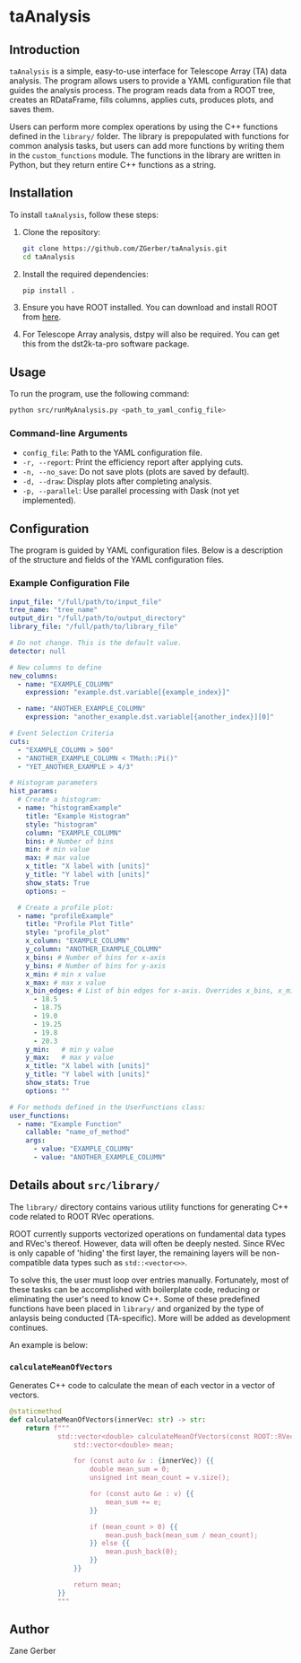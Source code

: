 # taAnalysis

## Introduction

`taAnalysis` is a simple, easy-to-use interface for Telescope Array (TA) data analysis. The program allows users to provide a YAML configuration file that guides the analysis process. The program reads data from a ROOT tree, creates an RDataFrame, fills columns, applies cuts, produces plots, and saves them. 

Users can perform more complex operations by using the C++ functions defined in the `library/` folder. The library is prepopulated with functions for common analysis tasks, but users can add more functions by writing them in the `custom_functions` module. The functions in the library are written in Python, but they return entire C++ functions as a string.

## Installation

To install `taAnalysis`, follow these steps:

1. Clone the repository:
    ```sh
    git clone https://github.com/ZGerber/taAnalysis.git
    cd taAnalysis
    ```

2. Install the required dependencies:
    ```sh
    pip install .
    ```

3. Ensure you have ROOT installed. You can download and install ROOT from [here](https://root.cern/install/).
4. For Telescope Array analysis, dstpy will also be required. You can get this from the dst2k-ta-pro software package.

## Usage

To run the program, use the following command:
```sh
python src/runMyAnalysis.py <path_to_yaml_config_file>
```

### Command-line Arguments

- `config_file`: Path to the YAML configuration file.
- `-r, --report`: Print the efficiency report after applying cuts.
- `-n, --no_save`: Do not save plots (plots are saved by default).
- `-d, --draw`: Display plots after completing analysis.
- `-p, --parallel`: Use parallel processing with Dask (not yet implemented).

## Configuration

The program is guided by YAML configuration files. Below is a description of the structure and fields of the YAML configuration files.

### Example Configuration File

```yaml
input_file: "/full/path/to/input_file"
tree_name: "tree_name"
output_dir: "/full/path/to/output_directory"
library_file: "/full/path/to/library_file"

# Do not change. This is the default value.
detector: null

# New columns to define
new_columns:
  - name: "EXAMPLE_COLUMN"
    expression: "example.dst.variable[{example_index}]"

  - name: "ANOTHER_EXAMPLE_COLUMN"
    expression: "another_example.dst.variable[{another_index}][0]"

# Event Selection Criteria
cuts:
  - "EXAMPLE_COLUMN > 500"
  - "ANOTHER_EXAMPLE_COLUMN < TMath::Pi()"
  - "YET_ANOTHER_EXAMPLE > 4/3"

# Histogram parameters
hist_params:
  # Create a histogram:
  - name: "histogramExample"
    title: "Example Histogram"
    style: "histogram"
    column: "EXAMPLE_COLUMN"
    bins: # Number of bins
    min: # min value
    max: # max value
    x_title: "X label with [units]"
    y_title: "Y label with [units]"
    show_stats: True
    options: ~

  # Create a profile plot:
  - name: "profileExample"
    title: "Profile Plot Title"
    style: "profile_plot"
    x_column: "EXAMPLE_COLUMN"
    y_column: "ANOTHER_EXAMPLE_COLUMN"
    x_bins: # Number of bins for x-axis
    y_bins: # Number of bins for y-axis
    x_min: # min x value
    x_max: # max x value
    x_bin_edges: # List of bin edges for x-axis. Overrides x_bins, x_min, and x_max.
      - 18.5
      - 18.75
      - 19.0
      - 19.25
      - 19.8
      - 20.3
    y_min:   # min y value
    y_max:   # max y value
    x_title: "X label with [units]"
    y_title: "Y label with [units]"
    show_stats: True
    options: ""

# For methods defined in the UserFunctions class:
user_functions:
  - name: "Example Function"
    callable: "name_of_method"
    args:
      - value: "EXAMPLE_COLUMN"
      - value: "ANOTHER_EXAMPLE_COLUMN"
```


## Details about `src/library/`

The `library/` directory contains various utility functions for generating C++ code related to ROOT RVec operations. 

ROOT currently supports vectorized operations on fundamental data types and RVec's thereof. However, data will often be deeply nested. 
Since RVec is only capable of 'hiding' the first layer, the remaining layers will be non-compatible data types such as `std::<vector<>>`.

To solve this, the user must loop over entries manually. Fortunately, most of these tasks can be accomplished with boilerplate code, reducing
or eliminating the user's need to know C++. Some of these predefined functions have been placed in `library/` and organized by the type of anlaysis
being conducted (TA-specific). More will be added as development continues.

An example is below: 

### `calculateMeanOfVectors`

Generates C++ code to calculate the mean of each vector in a vector of vectors.

```python
@staticmethod
def calculateMeanOfVectors(innerVec: str) -> str:
    return f"""
            std::vector<double> calculateMeanOfVectors(const ROOT::RVec<std::vector<double>> &{innerVec}) {{
                std::vector<double> mean;

                for (const auto &v : {innerVec}) {{
                    double mean_sum = 0;
                    unsigned int mean_count = v.size();

                    for (const auto &e : v) {{
                        mean_sum += e;
                    }}

                    if (mean_count > 0) {{
                        mean.push_back(mean_sum / mean_count);
                    }} else {{
                        mean.push_back(0);
                    }}
                }}

                return mean;
            }}
            """
```


## Author

Zane Gerber
